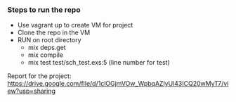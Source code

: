 ### Steps to run the repo

- Use vagrant up to create VM for project
- Clone the repo in the VM
- RUN on root directory
  - mix deps.get
  - mix compile
  - mix test test/sch_test.exs:5 (line number for test)


Report for the project: https://drive.google.com/file/d/1clOGjmVOw_WpbqAZlyUl43ICQ20wMyT7/view?usp=sharing
